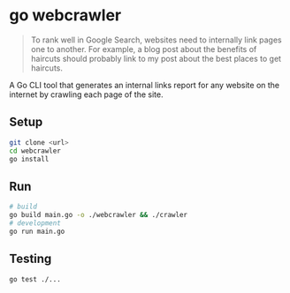 # go webcrawler

> To rank well in Google Search, websites need to internally link pages one to another.
> For example, a blog post about the benefits of haircuts should probably link to my post about the best places to get haircuts.

A Go CLI tool that generates an internal links report for any website on the internet by crawling each page of the site.

## Setup

```sh
git clone <url>
cd webcrawler
go install
```

## Run

```sh
# build
go build main.go -o ./webcrawler && ./crawler
# development
go run main.go
```

## Testing

```sh
go test ./...
```
